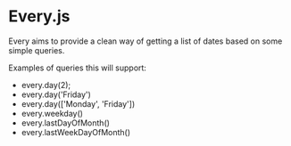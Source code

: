 # Every.js
Every aims to provide a clean way of getting a list of dates based on some simple queries.

Examples of queries this will support:

*   every.day(2);
*   every.day('Friday')
*   every.day(['Monday', 'Friday'])
*   every.weekday()
*   every.lastDayOfMonth()
*   every.lastWeekDayOfMonth()